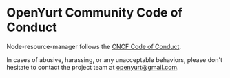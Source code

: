 # OpenYurt Community Code of Conduct

Node-resource-manager follows the [CNCF Code of Conduct](https://github.com/cncf/foundation/blob/master/code-of-conduct.md).

In cases of abusive, harassing, or any unacceptable behaviors, please don't hesitate to contact the project team at openyurt@gmail.com.